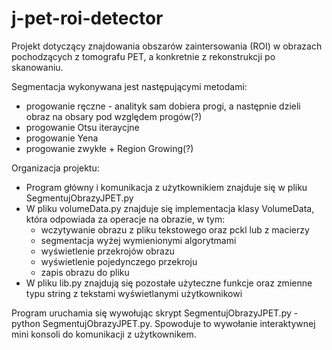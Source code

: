 # j-pet-roi-detector
Projekt dotyczący znajdowania obszarów zaintersowania (ROI) w obrazach pochodzących z tomografu PET, a konkretnie z rekonstrukcji po skanowaniu.

Segmentacja wykonywana jest następującymi metodami:
- progowanie ręczne - analityk sam dobiera progi, a następnie dzieli obraz na obsary pod względem progów(?)
- progowanie Otsu iteraycjne
- progowanie Yena
- progowanie zwykłe + Region Growing(?)

Organizacja projektu:
* Program główny i komunikacja z użytkownikiem znajduje się w pliku SegmentujObrazyJPET.py
* W pliku volumeData.py znajduje się implementacja klasy VolumeData, która odpowiada za operacje na obrazie, w tym:
  - wczytywanie obrazu z pliku tekstowego oraz pckl lub z macierzy
  - segmentacja wyżej wymienionymi algorytmami
  - wyświetlenie przekrojów obrazu
  - wyświetlenie pojedynczego przekroju
  - zapis obrazu do pliku
* W pliku lib.py znajdują się pozostałe użyteczne funkcje oraz zmienne typu string z tekstami wyświetlanymi użytkownikowi

Program uruchamia się wywołując skrypt SegmentujObrazyJPET.py - python SegmentujObrazyJPET.py. Spowoduje to wywołanie interaktywnej mini konsoli do komunikacji z użytkownikem.
